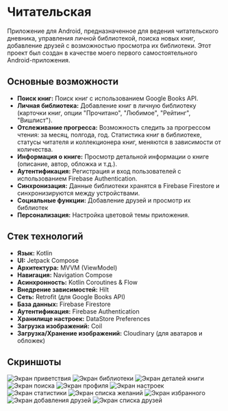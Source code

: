 # Читательская

Приложение для Android, предназначенное для ведения читательского дневника, управления личной библиотекой, поиска новых книг, добавление друзей с возможностью просмотра их библиотеки. Этот проект был создан в качестве моего первого самостоятельного Android-приложения.

## Основные возможности

*   **Поиск книг:** Поиск книг с использованием Google Books API.
*   **Личная библиотека:** Добавление книг в личную библиотеку (карточки книг, опции "Прочитано", "Любимое", "Рейтинг", "Вишлист").
*   **Отслеживание прогресса:** Возможность следить за прогрессом чтения: за месяц, полгода, год. Статистика книг в библиотеке, статусы читателя и коллекционера книг, меняются в зависимости от количества.
*   **Информация о книге:** Просмотр детальной информации о книге (описание, автор, обложка и т.д.).
*   **Аутентификация:** Регистрация и вход пользователей с использованием Firebase Authentication.
*   **Синхронизация:** Данные библиотеки хранятся в Firebase Firestore и синхронизируются между устройствами.
*   **Социальные функции:** Добавление друзей и просмотр их библиотек
*   **Персонализация:** Настройка цветовой темы приложения.

## Стек технологий

*   **Язык:** Kotlin
*   **UI:** Jetpack Compose
*   **Архитектура:** MVVM (ViewModel)
*   **Навигация:** Navigation Compose
*   **Асинхронность:** Kotlin Coroutines & Flow
*   **Внедрение зависимостей:** Hilt
*   **Сеть:** Retrofit (для Google Books API)
*   **База данных:** Firebase Firestore
*   **Аутентификация:** Firebase Authentication
*   **Хранилище настроек:** DataStore Preferences
*   **Загрузка изображений:** Coil
*   **Загрузка/Хранение изображений:** Cloudinary (для аватаров и обложек)

## Скриншоты
![Экран приветствия](screenshots/welcome.png)
![Экран библиотеки](screenshots/library.png)
![Экран деталей книги](screenshots/book_details.png)
![Экран поиска](screenshots/search.png)
![Экран профиля](screenshots/profile.png)
![Экран настроек](screenshots/settings.png)
![Экран статистики](screenshots/statistics.png)
![Экран списка желаний](screenshots/wishlist.png)
![Экран избранного](screenshots/favourite.png)
![Экран добавления друзей](screenshots/friends.png)
![Экран списка друзей](screenshots/friends_screen.png)